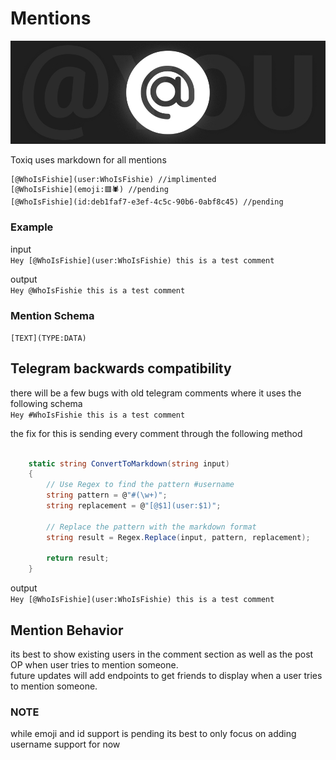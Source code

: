 # Mentions
![Logo](/Images/mention.jpg)

Toxiq uses markdown for all mentions 

```
[@WhoIsFishie](user:WhoIsFishie) //implimented
[@WhoIsFishie](emoji:🟥🕷️) //pending
[@WhoIsFishie](id:deb1faf7-e3ef-4c5c-90b6-0abf8c45) //pending

```

### Example

input  
```Hey [@WhoIsFishie](user:WhoIsFishie) this is a test comment```

output  
```Hey @WhoIsFishie this is a test comment```


### Mention Schema

```[TEXT](TYPE:DATA)```

## Telegram backwards compatibility
there will be a few bugs with old telegram comments where it uses the following schema  
```Hey #WhoIsFishie this is a test comment```   

the fix for this is sending every comment through the following method


``` c#

    static string ConvertToMarkdown(string input)
    {
        // Use Regex to find the pattern #username
        string pattern = @"#(\w+)";
        string replacement = @"[@$1](user:$1)";

        // Replace the pattern with the markdown format
        string result = Regex.Replace(input, pattern, replacement);

        return result;
    }

```

output  
```Hey [@WhoIsFishie](user:WhoIsFishie) this is a test comment```

## Mention Behavior
its best to show existing users in the comment section as well as the post OP when user tries to mention someone.  
future updates will add endpoints to get friends to display when a user tries to mention someone.

### NOTE
while emoji and id support is pending its best to only focus on adding username support for now